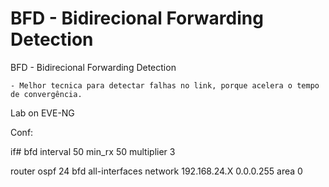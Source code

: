 # BFD - Bidirecional Forwarding Detection
BFD - Bidirecional Forwarding Detection

    - Melhor tecnica para detectar falhas no link, porque acelera o tempo de convergência.

Lab on EVE-NG

Conf: 

if# bfd interval 50 min_rx 50 multiplier 3 

router ospf 24
    bfd all-interfaces
    network 192.168.24.X 0.0.0.255 area 0
